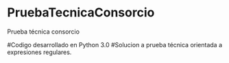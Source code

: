 # PruebaTecnicaConsorcio
Prueba técnica consorcio

#Codigo desarrollado en Python 3.0
#Solucion a prueba técnica orientada a expresiones regulares.



